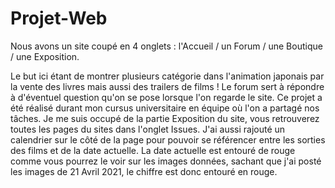# Projet-Web

Nous avons un site coupé en 4 onglets : l'Accueil / un Forum / une Boutique / une Exposition.

Le but ici étant de montrer plusieurs catégorie dans l'animation japonais par la vente des livres mais aussi des trailers de films ! Le forum sert à répondre à d'éventuel question qu'on se pose lorsque l'on regarde le site.
Ce projet a été réalisé durant mon cursus universitaire en équipe où l'on a partagé nos tâches. Je me suis occupé de la partie Exposition du site, vous retrouverez toutes les pages du sites dans l'onglet Issues.
J'ai aussi rajouté un calendrier sur le côté de la page pour pouvoir se référencer entre les sorties des films et de la date actuelle. La date actuelle est entouré de rouge comme vous pourrez le voir sur les images données, sachant que j'ai posté les images de 21 Avril 2021, le chiffre est donc entouré en rouge.

